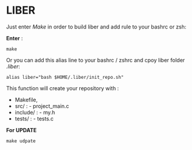 # LIBER

Just enter _Make_ in order to build liber and add rule to your bashrc or zsh:

**Enter** :
```
make
```

Or you can add this alias line to your bashrc / zshrc and cpoy liber folder _.liber_:

```
alias liber="bash $HOME/.liber/init_repo.sh"
```

This function will create your repository with :
  - Makefile,
  - src/      :
                - project_main.c
  - include/  :
                - my.h
  - tests/    :
                - tests.c
  
**For UPDATE**
```
make udpate
```
